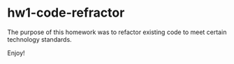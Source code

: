 # hw1-code-refractor

The purpose of this homework was to refactor existing code to meet certain technology standards. 

Enjoy!
